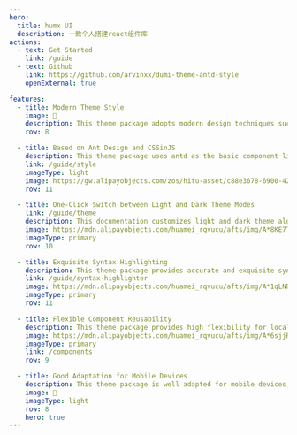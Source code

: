 ```yaml
---
hero:
  title: humx UI
  description: 一款个人搭建react组件库
actions:
  - text: Get Started
    link: /guide
  - text: Github
    link: https://github.com/arvinxx/dumi-theme-antd-style
    openExternal: true

features:
  - title: Modern Theme Style
    image: 💠
    description: This theme package adopts modern design techniques such as fluid colors, frosted glass, light and shadow textures, natural dynamic effects, presenting the interface in a more concise and beautiful way, making the documentation more intuitive, readable, and user-friendly.
    row: 8

  - title: Based on Ant Design and CSSinJS
    description: This theme package uses antd as the basic component library and utilizes CSSinJS to implement the style scheme, helping to better control the details of the style, and improve the reusability and maintainability of the style. It uses the antd-style style library at the bottom, making the style writing more flexible, readable, and easy to maintain. <quotient>This theme package can be considered as a by-product of developing antd-style</quotient>
    link: /guide/style
    imageType: light
    image: https://gw.alipayobjects.com/zos/hitu-asset/c88e3678-6900-4289-8538-31367c2d30f2/hitu-1609235995955-image.png
    row: 11

  - title: One-Click Switch between Light and Dark Theme Modes
    link: /guide/theme
    description: This documentation customizes light and dark theme algorithms based on antd v5, providing aesthetically pleasing and user-friendly light and dark themes by default. Users can choose the theme mode according to their preferences, and obtain a good reading experience in different lighting environments.
    image: https://mdn.alipayobjects.com/huamei_rqvucu/afts/img/A*8KE7T7l39J0AAAAAAAAAAAAADoN6AQ/original
    imageType: primary
    row: 10

  - title: Exquisite Syntax Highlighting
    description: This theme package provides accurate and exquisite syntax highlighting features. It uses modern syntax highlighting libraries Shiki and Prism at the bottom, and provides rich code highlighting schemes to help users better read the code. <quotient>Subsequent consideration will be given to supporting features such as code block segment highlighting and keyword highlighting</quotient>
    link: /guide/syntax-highlighter
    image: https://mdn.alipayobjects.com/huamei_rqvucu/afts/img/A*1qLNRrRGFsQAAAAAAAAAAAAADoN6AQ/original
    imageType: primary
    row: 11

  - title: Flexible Component Reusability
    description: This theme package provides high flexibility for local theme customization, exporting high-quality components from the theme package by default, which can be reused as independent modules. Developers can freely combine and use the components in the dumi local theme package.
    image: https://mdn.alipayobjects.com/huamei_rqvucu/afts/img/A*6sjjRa7lLhAAAAAAAAAAAAAADoN6AQ/original
    imageType: primary
    link: /components
    row: 9

  - title: Good Adaptation for Mobile Devices
    description: This theme package is well adapted for mobile devices, with multiple layout implementations made easy based on the flexible style scheme of CSSinJS. Users can experience consistent and smooth operations across multiple platforms.
    image: 📱
    imageType: light
    row: 8
    hero: true
---
```


<!-- <embed src="../../README.md"></embed> -->
